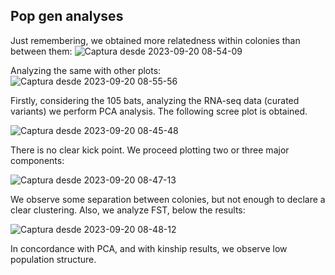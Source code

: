 ## Pop gen analyses

Just remembering, we obtained more relatedness within colonies than between them:
![Captura desde 2023-09-20 08-54-09](https://github.com/MarsicoFL/batPed/assets/55600771/5b775a93-6199-4537-ba1c-b029db3fe64d)

Analyzing the same with other plots:
![Captura desde 2023-09-20 08-55-56](https://github.com/MarsicoFL/batPed/assets/55600771/3c8f4a5c-fbe1-42c3-a3f6-65ac6e545a44)


Firstly, considering the 105 bats, analyzing the RNA-seq data (curated variants) we perform PCA analysis.
The following scree plot is obtained.

![Captura desde 2023-09-20 08-45-48](https://github.com/MarsicoFL/batPed/assets/55600771/e943636e-abb6-44f9-afb0-5c2a3e6db63e)


There is no clear kick point. We proceed plotting two or three major components:

![Captura desde 2023-09-20 08-47-13](https://github.com/MarsicoFL/batPed/assets/55600771/3076efbe-9a96-4784-ba35-12e8a2ebbecd)

We observe some separation between colonies, but not enough to declare a clear clustering. Also, we analyze FST, below the results:

![Captura desde 2023-09-20 08-48-12](https://github.com/MarsicoFL/batPed/assets/55600771/3684476c-d2cc-47c9-86c2-a25d433117f5)

In concordance with PCA, and with kinship results, we observe low population structure.
